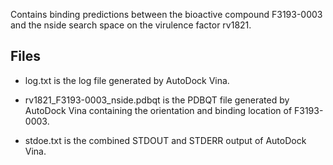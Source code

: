 Contains binding predictions between the bioactive compound F3193-0003 and the nside search space on the virulence factor rv1821.

## Files

- log.txt is the log file generated by AutoDock Vina.

- rv1821_F3193-0003_nside.pdbqt is the PDBQT file generated by AutoDock Vina containing the orientation and binding location of F3193-0003.

- stdoe.txt is the combined STDOUT and STDERR output of AutoDock Vina.

